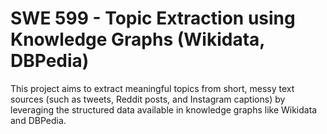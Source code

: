 # SWE 599 - Topic Extraction using Knowledge Graphs (Wikidata, DBPedia)
This project aims to extract meaningful topics from short, messy text sources (such as tweets, Reddit posts, and Instagram captions) by leveraging the structured data available in knowledge graphs like Wikidata and DBPedia.
